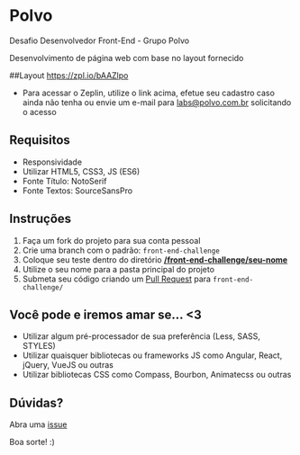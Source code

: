 # Polvo

Desafio Desenvolvedor Front-End - Grupo Polvo

Desenvolvimento de página web com base no layout fornecido

##Layout
https://zpl.io/bAAZlpo
- Para acessar o Zeplin, utilize o link acima, efetue seu cadastro caso ainda não tenha ou envie um e-mail para labs@polvo.com.br solicitando o acesso

## Requisitos
- Responsividade
- Utilizar HTML5, CSS3, JS (ES6)
- Fonte Título: NotoSerif
- Fonte Textos: SourceSansPro

## Instruções

1. Faça um fork do projeto para sua conta pessoal
2. Crie uma branch com o padrão: `front-end-challenge`
3. Coloque seu teste dentro do diretório **[/front-end-challenge/seu-nome](https://github.com/aline-matos/polvo/tree/front-end-challenge)** 
4. Utilize o seu nome para a pasta principal do projeto
5. Submeta seu código criando um [Pull Request](https://github.com/aline-matos/polvo/compare/master...front-end-challenge) para `front-end-challenge/`

## Você pode e iremos amar se... <3

- Utilizar algum pré-processador de sua preferência (Less, SASS, STYLES)
- Utilizar quaisquer bibliotecas ou frameworks JS como Angular, React, jQuery, VueJS ou outras
- Utilizar bibliotecas CSS como Compass, Bourbon, Animatecss ou outras

## Dúvidas?

Abra uma [issue](https://github.com/aline-matos/polvo/issues/new)

Boa sorte! :)

